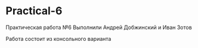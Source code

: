 # Practical-6
Практическая работа №6 Выполнили Андрей Добжинский и Иван Зотов

Работа состоит из консольного варианта 
